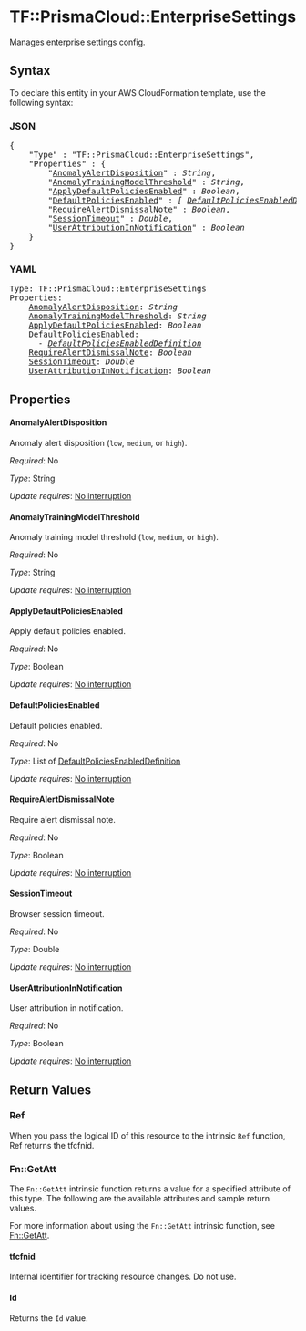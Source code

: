 # TF::PrismaCloud::EnterpriseSettings

Manages enterprise settings config.

## Syntax

To declare this entity in your AWS CloudFormation template, use the following syntax:

### JSON

<pre>
{
    "Type" : "TF::PrismaCloud::EnterpriseSettings",
    "Properties" : {
        "<a href="#anomalyalertdisposition" title="AnomalyAlertDisposition">AnomalyAlertDisposition</a>" : <i>String</i>,
        "<a href="#anomalytrainingmodelthreshold" title="AnomalyTrainingModelThreshold">AnomalyTrainingModelThreshold</a>" : <i>String</i>,
        "<a href="#applydefaultpoliciesenabled" title="ApplyDefaultPoliciesEnabled">ApplyDefaultPoliciesEnabled</a>" : <i>Boolean</i>,
        "<a href="#defaultpoliciesenabled" title="DefaultPoliciesEnabled">DefaultPoliciesEnabled</a>" : <i>[ <a href="defaultpoliciesenableddefinition.md">DefaultPoliciesEnabledDefinition</a>, ... ]</i>,
        "<a href="#requirealertdismissalnote" title="RequireAlertDismissalNote">RequireAlertDismissalNote</a>" : <i>Boolean</i>,
        "<a href="#sessiontimeout" title="SessionTimeout">SessionTimeout</a>" : <i>Double</i>,
        "<a href="#userattributioninnotification" title="UserAttributionInNotification">UserAttributionInNotification</a>" : <i>Boolean</i>
    }
}
</pre>

### YAML

<pre>
Type: TF::PrismaCloud::EnterpriseSettings
Properties:
    <a href="#anomalyalertdisposition" title="AnomalyAlertDisposition">AnomalyAlertDisposition</a>: <i>String</i>
    <a href="#anomalytrainingmodelthreshold" title="AnomalyTrainingModelThreshold">AnomalyTrainingModelThreshold</a>: <i>String</i>
    <a href="#applydefaultpoliciesenabled" title="ApplyDefaultPoliciesEnabled">ApplyDefaultPoliciesEnabled</a>: <i>Boolean</i>
    <a href="#defaultpoliciesenabled" title="DefaultPoliciesEnabled">DefaultPoliciesEnabled</a>: <i>
      - <a href="defaultpoliciesenableddefinition.md">DefaultPoliciesEnabledDefinition</a></i>
    <a href="#requirealertdismissalnote" title="RequireAlertDismissalNote">RequireAlertDismissalNote</a>: <i>Boolean</i>
    <a href="#sessiontimeout" title="SessionTimeout">SessionTimeout</a>: <i>Double</i>
    <a href="#userattributioninnotification" title="UserAttributionInNotification">UserAttributionInNotification</a>: <i>Boolean</i>
</pre>

## Properties

#### AnomalyAlertDisposition

Anomaly alert disposition (`low`, `medium`, or `high`).

_Required_: No

_Type_: String

_Update requires_: [No interruption](https://docs.aws.amazon.com/AWSCloudFormation/latest/UserGuide/using-cfn-updating-stacks-update-behaviors.html#update-no-interrupt)

#### AnomalyTrainingModelThreshold

Anomaly training model threshold (`low`, `medium`, or `high`).

_Required_: No

_Type_: String

_Update requires_: [No interruption](https://docs.aws.amazon.com/AWSCloudFormation/latest/UserGuide/using-cfn-updating-stacks-update-behaviors.html#update-no-interrupt)

#### ApplyDefaultPoliciesEnabled

Apply default policies enabled.

_Required_: No

_Type_: Boolean

_Update requires_: [No interruption](https://docs.aws.amazon.com/AWSCloudFormation/latest/UserGuide/using-cfn-updating-stacks-update-behaviors.html#update-no-interrupt)

#### DefaultPoliciesEnabled

Default policies enabled.

_Required_: No

_Type_: List of <a href="defaultpoliciesenableddefinition.md">DefaultPoliciesEnabledDefinition</a>

_Update requires_: [No interruption](https://docs.aws.amazon.com/AWSCloudFormation/latest/UserGuide/using-cfn-updating-stacks-update-behaviors.html#update-no-interrupt)

#### RequireAlertDismissalNote

Require alert dismissal note.

_Required_: No

_Type_: Boolean

_Update requires_: [No interruption](https://docs.aws.amazon.com/AWSCloudFormation/latest/UserGuide/using-cfn-updating-stacks-update-behaviors.html#update-no-interrupt)

#### SessionTimeout

Browser session timeout.

_Required_: No

_Type_: Double

_Update requires_: [No interruption](https://docs.aws.amazon.com/AWSCloudFormation/latest/UserGuide/using-cfn-updating-stacks-update-behaviors.html#update-no-interrupt)

#### UserAttributionInNotification

User attribution in notification.

_Required_: No

_Type_: Boolean

_Update requires_: [No interruption](https://docs.aws.amazon.com/AWSCloudFormation/latest/UserGuide/using-cfn-updating-stacks-update-behaviors.html#update-no-interrupt)

## Return Values

### Ref

When you pass the logical ID of this resource to the intrinsic `Ref` function, Ref returns the tfcfnid.

### Fn::GetAtt

The `Fn::GetAtt` intrinsic function returns a value for a specified attribute of this type. The following are the available attributes and sample return values.

For more information about using the `Fn::GetAtt` intrinsic function, see [Fn::GetAtt](https://docs.aws.amazon.com/AWSCloudFormation/latest/UserGuide/intrinsic-function-reference-getatt.html).

#### tfcfnid

Internal identifier for tracking resource changes. Do not use.

#### Id

Returns the <code>Id</code> value.

